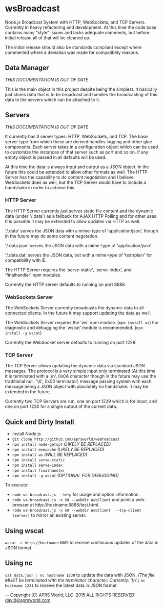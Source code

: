 # wsBroadcast

Node.js Broadcast System with HTTP, WebSockets, and TCP Servers.  Currently in heavy refactoring and development.  At this time the code base contains many "style" issues and lacks adequate comments, but before initial release all of that will be cleaned up.

The initial release should also be standards compliant except where commented where a deviation was made for compatiblity reasons.

## Data Manager

_THIS DOCUMENTATION IS OUT OF DATE_

This is the main object in this project despite being the simplest.  It basically just stores data that is to be broadcast and handles the broadcasting of this data to the servers which can be attached to it.

## Servers

_THIS DOCUMENTATION IS OUT OF DATE_

It currently has 3 server types; HTTP, WebSockets, and TCP.  The base server type from which these are derived handles logging and other glue components.  Each server takes in a configuration object which can be used to customize the instances of that server such as port and so on.  If any empty object is passed in all defaults will be used.

At this time the data is always input and output as a JSON object.  In the future this could be extended to allow other formats as well.  The HTTP Server has the capability to do content negotiation and I believe WebSockets does as well, but the TCP Server would have to include a handshake in order to achieve this.

### HTTP Server

The HTTP Server currently just serves static file content and the dynamic data (under '/.data') as a fallback for AJAX HTTP Polling and for other uses.  It is possible it may be extended to allow updates via HTTP as well.

'/.data' serves the JSON data with a mime-type of 'application/json', though in the future may do some content negotation.

'/.data.json' serves the JSON data with a mime-type of 'application/json'.

'/.data.dat' serves the JSON data, but with a mime-type of 'text/plain' for compatibility with IE.

The HTTP Server requires the 'serve-static', 'serve-index', and 'finalhandler' npm modules.

Currently the HTTP server defaults to running on port 8888.

### WebSockets Server

The WebSockets Server currently broadcasts the dynamic data to all connected clients.  In the future it may support updating the data as well.

The WebSockets Server requires the 'ws' npm module.  (`npm install ws`)
For diagnostic and debugging the 'wscat' module is recommended.  (`npm install -g wscat`)

Currently the WebSocket server defaults to running on port 1228.

### TCP Server

The TCP Server allows updating the dynamic data via standard JSON messages.  The protocol is a very simple input only terminated (At this time it is terminated with a '\n', 0x0A character though in the future may use the traditional null, '\0', 0x00 terminator) message passing system with each message being a JSON object with absolutely no handshake.  It may be extended in the future.

Currently two TCP Servers are run, one on port 1229 which is for input, and one on port 1230 for a single output of the current data.

## Quick and Dirty Install

* Install Node.js
* `git clone http://github.com/aprsworld/wsBroadcast`
* `npm install node-getopt` _(LIKELY BE REPLACED)_
* `npm install memcache` _(LIKELY BE REPLACED)_
* `npm install ws` _(WILL BE REPLACED)_
* `npm install serve-static`
* `npm install serve-index`
* `npm install finalhandler`
* `npm install -g wscat` _(OPTIONAL FOR DEBUGGING)_

To execute:

* `node ws-broadcast.js --help` for usage and option information.
* `node ws-broadcast.js -x 60 --webdir WebClient` and point a web-browser at http://hostname:8888/test.html.
* `node ws-broadcast.js -x 60 --webdir WebClient  --tcp-client [server]` to mirror an existing server.

## Using wscat
`wscat -c http://hostname:8889` to receive continuous updates of the data in JSON format.

## Using nc
`cat data.json | nc hostname 1230` to update the data with JSON. *(The file MUST be terminated with the terminator character.  Currently: '\n'.)*
`nc hostname 1231` to receive the latest data in JSON format.

--
Copyright (C) APRS World, LLC. 2015
ALL RIGHTS RESERVED!
david@aprsworld.com
